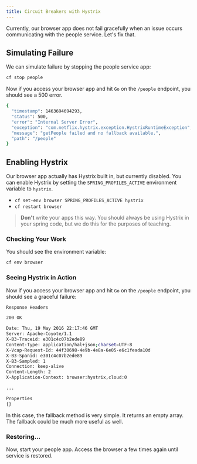 ```yaml
---
title: Circuit Breakers with Hystrix
---
```


Currently, our browser app does not fail gracefully when an issue occurs communicating with the people service.  Let's fix that.

## Simulating Failure

We can simulate failure by stopping the people service app:

```sh
cf stop people
```

Now if you access your browser app and hit `Go` on the `/people` endpoint, you should see a 500 error.

```sh
{
  "timestamp": 1463694694293,
  "status": 500,
  "error": "Internal Server Error",
  "exception": "com.netflix.hystrix.exception.HystrixRuntimeException",
  "message": "getPeople failed and no fallback available.",
  "path": "/people"
}
```

## Enabling Hystrix

Our browser app actually has Hystrix built in, but currently disabled.  You can enable Hystrix by setting the `SPRING_PROFILES_ACTIVE` environment variable to `hystrix`.

* `cf set-env browser SPRING_PROFILES_ACTIVE hystrix`
* `cf restart browser`

> **Don't** write your apps this way.  You should always be using Hystrix in your spring code, but we do this for the purposes of teaching.

### Checking Your Work

You should see the environment variable:

```sh
cf env browser
```

### Seeing Hystrix in Action

Now if you access your browser app and hit `Go` on the `/people` endpoint, you should see a graceful failure:

```sh
Response Headers

200 OK

Date: Thu, 19 May 2016 22:17:46 GMT
Server: Apache-Coyote/1.1
X-B3-Traceid: e301c4c07b2ede89
Content-Type: application/hal+json;charset=UTF-8
X-Vcap-Request-Id: 44f30698-4e9b-4e8a-6e05-e6c1feada10d
X-B3-Spanid: e301c4c07b2ede89
X-B3-Sampled: 1
Connection: keep-alive
Content-Length: 2
X-Application-Context: browser:hystrix,cloud:0

...

Properties
{}
```

In this case, the fallback method is very simple.  It returns an empty array.  The fallback could be much more useful as well.

### Restoring...

Now, start your people app.  Access the browser a few times again until service is restored.
